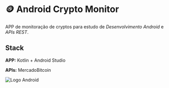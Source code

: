
# 🪙 Android Crypto Monitor

APP de monitoração de cryptos para estudo de _Desenvolvimento Android_ e _APIs REST_.

## Stack

**APP:** Kotlin + Android Studio

**APIs:** MercadoBitcoin

![Logo Android](https://img.icons8.com/stickers/100/android-os.png) 
